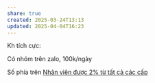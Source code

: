 ```yaml
---
share: true
created: 2025-03-24T13:13
updated: 2025-04-04T16:23
---
```

Kh tích cực:

Có nhóm trên zalo, 100k/ngày

Số phía trên 
[Nhân viên được 2% từ tất cả các cấp](./Nh%C3%A2n%20vi%C3%AAn%20%C4%91%C6%B0%E1%BB%A3c%202%25%20t%E1%BB%AB%20t%E1%BA%A5t%20c%E1%BA%A3%20c%C3%A1c%20c%E1%BA%A5p.md)